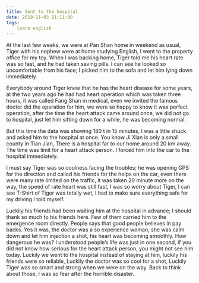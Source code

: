 ```yaml
---
title: Sent to the hospital
date: 2019-11-03 21:11:00
tags:
    learn english
---
```

At the last few weeks, we were at Pan Shan home
in weekend as usual, Tiger with his nephew were at home studying English, I
went to the property office for my toy. When I was backing home, Tiger told me
his heart rate was so fast, and he had taken saving pills. I can see he looked
so uncomfortable from his face; I picked him to the sofa and let him lying down
immediately.

Everybody around Tiger knew that he has the
heart disease for some years, at the two years ago he had had heart operation
which was taken three hours, it was called Fang Shan in medical, even we
invited the famous doctor did the operation for him, we were so happy to know
it was perfect operation, after the time the heart attack came around once, we
did not go to hospital, just let him sitting down for a while, he was becoming normal.

But this time the data was showing 180 t in 15 minutes,
I was a little shuck and asked him to the hospital at once. You know Ji Xian is
only a small county in Tian Jian, There is a hospital far to our home around 20
km away. The time was limit for a heart attack person. I forced him into the car
to the hospital immediately.

I must say Tiger was so coolness facing the troubles;
he was opening GPS for the direction and called his friends for the helps on
the car, even there were many rate limited on the traffic, it was taken 20
minute more on the way, the speed of rate heart was still fast, I was so worry
about Tiger, I can see T-Shirt of Tiger was totally wet, I had to make sure
everything safe for my driving I told myself.

Luckily his friends had been waiting him at the
hospital in advance; I should thank so much to his friends here. Few of them
carried him to the emergence room directly. People says that good people
believes in pay backs. Yes it was, the doctor was a so experience woman, she
was calm down and let him injection a shot, his heart was becoming smoothly. How
dangerous he was? I understood people’s life was just in one second, if you did
not know how serious for the heart attack person, you might not see him today.
Luckily we went to the hospital instead of staying at him, luckily his friends were
so reliable, Luckily the doctor was so cool for a shot, Luckily Tiger was so
smart and strong when we were on the way. Back to think about those, I was so
fear after the horrible disaster.